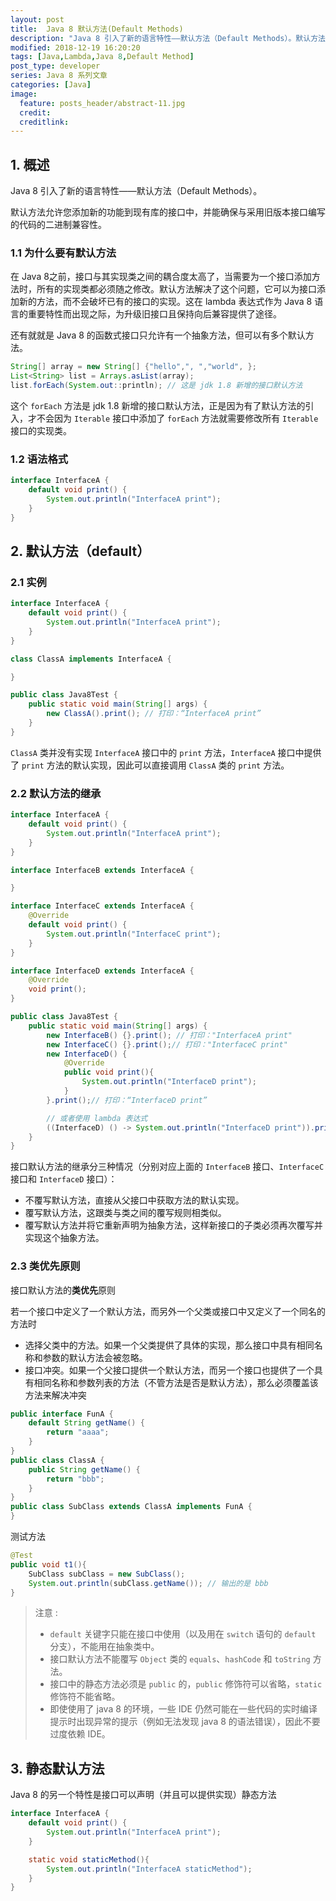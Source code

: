 ```yaml
---
layout: post
title:  Java 8 默认方法(Default Methods)
description: "Java 8 引入了新的语言特性——默认方法（Default Methods）。默认方法允许您添加新的功能到现有库的接口中，并能确保与采用旧版本接口编写的代码的二进制兼容性。"
modified: 2018-12-19 16:20:20
tags: [Java,Lambda,Java 8,Default Method]
post_type: developer
series: Java 8 系列文章
categories: [Java]
image:
  feature: posts_header/abstract-11.jpg
  credit:
  creditlink:
---
```


## 1. 概述

Java 8 引入了新的语言特性——默认方法（Default Methods）。

默认方法允许您添加新的功能到现有库的接口中，并能确保与采用旧版本接口编写的代码的二进制兼容性。

### 1.1 为什么要有默认方法

在 Java 8之前，接口与其实现类之间的耦合度太高了，当需要为一个接口添加方法时，所有的实现类都必须随之修改。默认方法解决了这个问题，它可以为接口添加新的方法，而不会破坏已有的接口的实现。这在 lambda 表达式作为 Java 8 语言的重要特性而出现之际，为升级旧接口且保持向后兼容提供了途径。

还有就就是 Java 8 的函数式接口只允许有一个抽象方法，但可以有多个默认方法。

```java
String[] array = new String[] {"hello",", ","world", };
List<String> list = Arrays.asList(array);
list.forEach(System.out::println); // 这是 jdk 1.8 新增的接口默认方法
```

这个 `forEach` 方法是 jdk 1.8 新增的接口默认方法，正是因为有了默认方法的引入，才不会因为 `Iterable` 接口中添加了 `forEach` 方法就需要修改所有 `Iterable` 接口的实现类。


### 1.2 语法格式

```java
interface InterfaceA {
    default void print() {
        System.out.println("InterfaceA print");
    }
}
```


## 2. 默认方法（default）

### 2.1 实例

```java
interface InterfaceA {
    default void print() {
        System.out.println("InterfaceA print");
    }
}

class ClassA implements InterfaceA {

}
```

```java
public class Java8Test {
    public static void main(String[] args) {
        new ClassA().print(); // 打印：“InterfaceA print”
    }
}
```

`ClassA` 类并没有实现 `InterfaceA` 接口中的 `print` 方法，`InterfaceA` 接口中提供了 `print` 方法的默认实现，因此可以直接调用 `ClassA` 类的 `print` 方法。




### 2.2 默认方法的继承

```java
interface InterfaceA {
    default void print() {
        System.out.println("InterfaceA print");
    }
}

interface InterfaceB extends InterfaceA {

}

interface InterfaceC extends InterfaceA {
    @Override
    default void print() {
        System.out.println("InterfaceC print");
    }
}

interface InterfaceD extends InterfaceA {
    @Override
    void print();
}
```

```java
public class Java8Test {
    public static void main(String[] args) {
        new InterfaceB() {}.print(); // 打印："InterfaceA print"
        new InterfaceC() {}.print();// 打印："InterfaceC print"
        new InterfaceD() {
            @Override
            public void print(){
                System.out.println("InterfaceD print");
            }
        }.print();// 打印：“InterfaceD print”

        // 或者使用 lambda 表达式
        ((InterfaceD) () -> System.out.println("InterfaceD print")).print();
    }
}
```

接口默认方法的继承分三种情况（分别对应上面的 `InterfaceB` 接口、`InterfaceC` 接口和 `InterfaceD` 接口）：

- 不覆写默认方法，直接从父接口中获取方法的默认实现。
- 覆写默认方法，这跟类与类之间的覆写规则相类似。
- 覆写默认方法并将它重新声明为抽象方法，这样新接口的子类必须再次覆写并实现这个抽象方法。


### 2.3 类优先原则

接口默认方法的**类优先**原则

若一个接口中定义了一个默认方法，而另外一个父类或接口中又定义了一个同名的方法时

- 选择父类中的方法。如果一个父类提供了具体的实现，那么接口中具有相同名称和参数的默认方法会被忽略。
- 接口冲突。如果一个父接口提供一个默认方法，而另一个接口也提供了一个具有相同名称和参数列表的方法（不管方法是否是默认方法），那么必须覆盖该方法来解决冲突


```java
public interface FunA {
    default String getName() {
        return "aaaa";
    }
}
public class ClassA {
    public String getName() {
        return "bbb";
    }
}
public class SubClass extends ClassA implements FunA {
}
```

测试方法

```java
@Test
public void t1(){
    SubClass subClass = new SubClass();
    System.out.println(subClass.getName()); // 输出的是 bbb
}
```

> 注意 : 
> - `default` 关键字只能在接口中使用（以及用在 `switch` 语句的 `default` 分支），不能用在抽象类中。
> - 接口默认方法不能覆写 `Object` 类的 `equals`、`hashCode` 和 `toString` 方法。
> - 接口中的静态方法必须是 `public` 的，`public` 修饰符可以省略，`static` 修饰符不能省略。
> - 即使使用了 java 8 的环境，一些 IDE 仍然可能在一些代码的实时编译提示时出现异常的提示（例如无法发现 java 8 的语法错误），因此不要过度依赖 IDE。

## 3. 静态默认方法

Java 8 的另一个特性是接口可以声明（并且可以提供实现）静态方法

```java
interface InterfaceA {
    default void print() {
        System.out.println("InterfaceA print");
    }

    static void staticMethod(){
        System.out.println("InterfaceA staticMethod");
    }
}
```